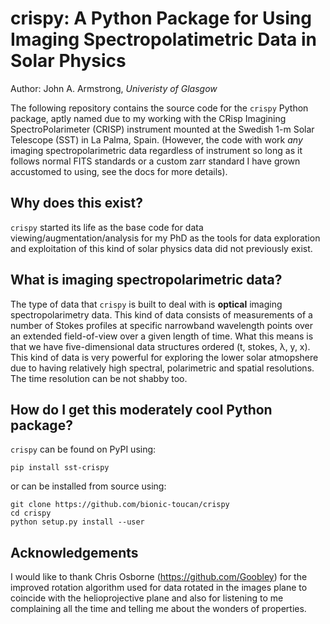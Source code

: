 # crispy: A Python Package for Using Imaging Spectropolatimetric Data in Solar Physics

Author: John A. Armstrong, *Univeristy of Glasgow*

The following repository contains the source code for the `crispy` Python package, aptly named due to my working with the CRisp Imagining SpectroPolarimeter (CRISP) instrument mounted at the Swedish 1-m Solar Telescope (SST) in La Palma, Spain. (However, the code with work *any* imaging spectropolarimetric data regardless of instrument so long as it follows normal FITS standards or a custom zarr standard I have grown accustomed to using, see the docs for more details).

## Why does this exist?

``crispy`` started its life as the base code for data viewing/augmentation/analysis for my PhD as the tools for data exploration and exploitation of this kind of solar physics data did not previously exist.

## What is imaging spectropolarimetric data?

The type of data that ``crispy`` is built to deal with is **optical** imaging spectropolarimetry data. This kind of data consists of measurements of a number of Stokes profiles at specific narrowband wavelength points over an extended field-of-view over a given length of time. What this means is that we have five-dimensional data structures ordered (t, stokes, &lambda;, y, x). This kind of data is very powerful for exploring the lower solar atmopshere due to having relatively high spectral, polarimetric and spatial resolutions. The time resolution can be not shabby too.

## How do I get this moderately cool Python package?

``crispy`` can be found on PyPI using:

```
pip install sst-crispy
```

or can be installed from source using:

```
git clone https://github.com/bionic-toucan/crispy
cd crispy
python setup.py install --user
```

## Acknowledgements
I would like to thank Chris Osborne (https://github.com/Goobley) for the improved rotation algorithm used for data rotated in the images plane to coincide with the helioprojective plane and also for listening to me complaining all the time and telling me about the wonders of properties.

